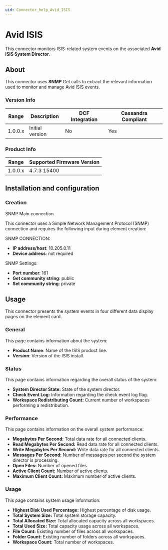 ```yaml
---
uid: Connector_help_Avid_ISIS
---
```


# Avid ISIS

This connector monitors ISIS-related system events on the associated **Avid ISIS System Director**.

## About

This connector uses **SNMP** Get calls to extract the relevant information used to monitor and manage Avid ISIS events.

### Version Info

| Range | Description | DCF Integration | Cassandra Compliant |
|------------------|-----------------|---------------------|-------------------------|
| 1.0.0.x          | Initial version | No                  | Yes                     |

### Product Info

| Range | Supported Firmware Version |
|------------------|-----------------------------|
| 1.0.0.x          | 4.7.3 15400                 |

## Installation and configuration

### Creation

SNMP Main connection

This connector uses a Simple Network Management Protocol (SNMP) connection and requires the following input during element creation:

SNMP CONNECTION:

- **IP address/host**: 10.205.0.11
- **Device address**: not required

SNMP Settings:

- **Port number**: 161
- **Get community string**: public
- **Set community string**: private

## Usage

This connector presents the system events in four different data display pages on the element card.

### General

This page contains information about the system:

- **Product Name**: Name of the ISIS product line.
- **Version**: Version of the ISIS install.

### Status

This page contains information regarding the overall status of the system:

- **System Director State:** State of the system director.
- **Check Event Log:** Information regarding the check event log flag.
- **Workspace Redistributing Count:** Current number of workspaces performing a redistribution.

### Performance

This page contains information on the overall system performance:

- **Megabytes Per Second:** Total data rate for all connected clients.
- **Read Megabytes Per Second:** Read data rate for all connected clients.
- **Write Megabytes Per Second:** Write data rate for all connected clients.
- **Messages Per Second:** Number of messages per second the system director is processing.
- **Open Files:** Number of opened files.
- **Active Client Count:** Number of active clients.
- **Maximum Client Count:** Maximum number of active clients.

### Usage

This page contains system usage information:

- **Highest Disk Used Percentage:** Highest percentage of disk usage.
- **Total System Size:** Total system storage capacity.
- **Total Allocated Size:** Total allocated capacity across all workspaces.
- **Total Used Size:** Total capacity usage across all workspaces.
- **File Count:** Existing number of files across all workspaces.
- **Folder Count:** Existing number of folders across all workspaces.
- **Workspace Count:** Total number of workspaces.
